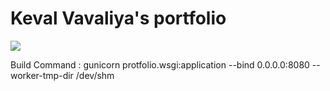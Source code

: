# Keval Vavaliya's portfolio

![](https://cdn.discordapp.com/attachments/889907958857744494/1029658496930684948/unknown.png)

Build Command : gunicorn protfolio.wsgi:application --bind 0.0.0.0:8080 --worker-tmp-dir /dev/shm
